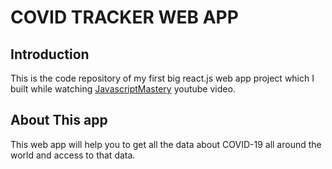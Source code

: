 # COVID TRACKER WEB APP

## Introduction

This is the code repository of my first big react.js web app project which I built while watching [JavascriptMastery](https://www.youtube.com/c/JavaScriptMastery) youtube video.

## About This app

This web app will help you to get all the data about COVID-19 all around the world and access to that data.
